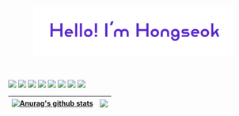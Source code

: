 <p align="center"><a href="https://mandykr.tistory.com/"><img width="80%" src="./assets/gh-readme-header.PNG" /></a></p>

<br />

<code><img src="https://img.shields.io/badge/java-007396?style=for-the-badge&logo=java&logoColor=white"></code>
<code><img src="https://img.shields.io/badge/spring-6DB33F?style=for-the-badge&logo=spring&logoColor=white"></code>
<code><img src="https://img.shields.io/badge/springboot-6DB33F?style=for-the-badge&logo=springboot&logoColor=white"></code>
<code><img src="https://img.shields.io/badge/mysql-4479A1?style=for-the-badge&logo=mysql&logoColor=white"></code>
<code><img src="https://img.shields.io/badge/oracle-F80000?style=for-the-badge&logo=oracle&logoColor=white"></code>
<code><img src="https://img.shields.io/badge/gradle-02303A?style=for-the-badge&logo=gradle&logoColor=white"></code>
<code><img src="https://img.shields.io/badge/JUnit5-25A162?style=for-the-badge&logo=JUnit5&logoColor=white"></code>
<code><img src="https://img.shields.io/badge/git-F05032?style=for-the-badge&logo=git&logoColor=white"></code>

| <a href="https://github.com/anuraghazra/github-readme-stats"><img align="center" src="https://github-readme-stats.vercel.app/api?username=mandykr&show_icons=true&include_all_commits=true&theme=buefy&hide_border=true" alt="Anurag's github stats" /></a> | <a href="https://github.com/anuraghazra/github-readme-stats"><img align="center" src="https://github-readme-stats.vercel.app/api/top-langs/?username=mandykr&layout=compact&theme=buefy&hide_border=true" /></a> |
| ------------- | ------------- |
